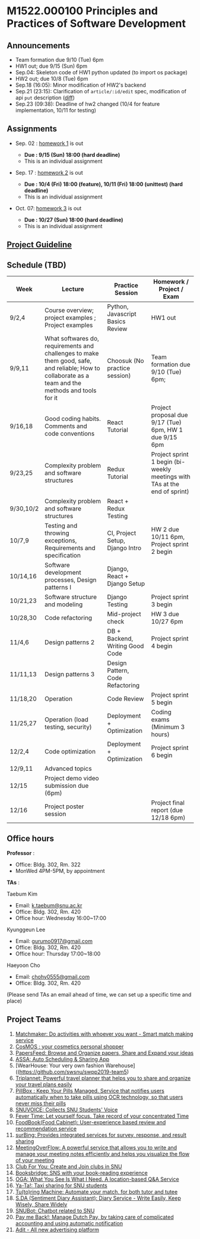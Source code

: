 # M1522.000100 Principles and Practices of Software Development

## Announcements
- Team formation due 9/10 (Tue) 6pm
- HW1 out; due 9/15 (Sun) 6pm
- Sep.04: Skeleton code of HW1 python updated (to import os package)
- HW2 out; due 10/8 (Tue) 6pm
- Sep.18 (16:05): Minor modification of HW2's backend
- Sep.21 (23:15): Clarification of `article/:id/edit` spec, modification of api `put` description ([diff](https://github.com/swsnu/swppfall2019/commit/07dae919eba6b72155c64a9aa67fcacdcf7dfd1f))
- Sep.23 (09:38): Deadline of hw2 changed (10/4 for feature implementation, 10/11 for testing)


## Assignments

- Sep. 02 : [homework 1](hw1) is out
  - **Due : 9/15 (Sun) 18:00 (hard deadline)**
  - This is an individual assignment

- Sep. 17 : [homework 2](hw2) is out
  - **Due : 10/4 (Fri) 18:00 (feature), 10/11 (Fri) 18:00 (unittest) (hard deadline)**
  - This is an individual assignment
  
- Oct. 07: [homework 3](hw3) is out
  - **Due : 10/27 (Sun) 18:00 (hard deadline)**
  - This is an individual assignment

## [Project Guideline](project)

## Schedule (TBD)
| Week  | Lecture | Practice Session | Homework / Project / Exam |
|-------|---------|------------------|--------------------|
|9/2,4 | Course overview; project examples ; Project examples | Python, Javascript Basics Review | HW1 out |
|9/9,11| What softwares do, requirements and challenges to make them good, safe, and reliable; How to collaborate as a team and the methods and tools for it | Choosuk (No practice session) | Team formation due 9/10 (Tue) 6pm; 
|9/16,18 | Good coding habits. Comments and code conventions | React Tutorial |  Project proposal due 9/17 (Tue) 6pm, HW 1 due 9/15 6pm ||
|9/23,25 | Complexity problem and software structures | Redux Tutorial |  Project sprint 1 begin (bi-weekly meetings with TAs at the end of sprint) | 
|9/30,10/2 | Complexity problem and software structures | React + Redux Testing |  |
|10/7,9 | Testing and throwing exceptions, Requirements and specification | CI, Project Setup, Django Intro | HW 2 due 10/11 6pm, Project sprint 2 begin |
|10/14,16 | Software development processes, Design patterns I | Django, React + Django Setup | |
|10/21,23 | Software structure and modeling | Django Testing | Project sprint 3 begin |
|10/28,30 | Code refactoring | Mid-project check | HW 3 due 10/27 6pm |
|11/4,6 | Design patterns 2 | DB + Backend, Writing Good Code | Project sprint 4 begin |
|11/11,13 | Design patterns 3 | Design Pattern, Code Refactoring  |  |
|11/18,20 | Operation | Code Review | Project sprint 5 begin |
|11/25,27 | Operation (load testing, security) | Deployment + Optimization | Coding exams (Minimum 3 hours) |
|12/2,4 | Code optimization |Deployment + Optimization | Project sprint 6 begin |
|12/9,11 | Advanced topics | | |
|12/15 | Project demo video submission due (6pm) | | |
|12/16 | Project poster session | | Project final report (due 12/18 6pm) |

## Office hours
**Professor** : 
  - Office: Bldg. 302, Rm. 322
  - MonWed 4PM-5PM, by appointment
  
**TAs** :

Taebum Kim
  - Email: k.taebum@snu.ac.kr
  - Office: Bldg. 302, Rm. 420
  - Office hour: Wednesday 16:00~17:00

Kyunggeun Lee
  - Email: gurumo0917@gmail.com
  - Office: Bldg. 302, Rm. 420
  - Office hour: Thursday 17:00~18:00

Haeyoon Cho
  - Email: chohy0555@gmail.com
  - Office: Bldg. 302, Rm. 420

(Please send TAs an email ahead of time, we can set up a specific time and place)

## Project Teams
1. [Matchmaker: Do activities with whoever you want - Smart match making service](https://github.com/swsnu/swpp2019-team1)
2. [CosMOS : your cosmetics personal shopper](https://github.com/swsnu/swpp2019-team2)
3. [PapersFeed: Browse and Organize papers, Share and Expand your ideas](https://github.com/swsnu/swpp2019-team3)
4. [ASSA: Auto Scheduling & Sharing App](https://github.com/swsnu/swpp2019-team4)
5. [WearHouse: Your very own fashion Warehouse]((https://github.com/swsnu/swpp2019-team5)
6. [Triplannet: Powerful travel planner that helps you to share and organize your travel plans easily](https://github.com/swsnu/swpp2019-team6)
7. [PillBox : Keep Your Pills Managed. Service that notifies users automatically when to take pills using OCR technology, so that users never miss their pills](https://github.com/swsnu/swpp2019-team7)
8. [SNUVOICE: Collects SNU Students' Voice](https://github.com/swsnu/swpp2019-team8)
9. [Fever Time: Let yourself focus. Take record of your concentrated Time](https://github.com/swsnu/swpp2019-team9)
10. [FoodBook(Food Cabinet): User-experience based review and recommendation service](https://github.com/swsnu/swpp2019-team10)
11. [surBing: Provides integrated services for survey, response, and result sharing](https://github.com/swsnu/swpp2019-team11)
12. [MeetingOverFlow: A powerful service that allows you to write and manage your meeting notes efficiently and helps you visualize the flow of your meeting](https://github.com/swsnu/swpp2019-team12)
13. [Club For You: Create and Join clubs in SNU](https://github.com/swsnu/swpp2019-team13)
14. [Booksbridge: SNS with your book-reading experience](https://github.com/swsnu/swpp2019-team14)
15. [OGA: What You See Is What I Need. A location-based Q&A Service](https://github.com/swsnu/swpp2019-team15)
16. [Ya-Ta!: Taxi sharing for SNU students](https://github.com/swsnu/swpp2019-team16)
17. [Tu(to)ring Machine: Automate your match, for both tutor and tutee](https://github.com/swsnu/swpp2019-team17)
18. [S.DA (Sentiment Diary Assistant): Diary Service - Write Easily, Keep Wisely, Share Widely](https://github.com/swsnu/swpp2019-team18)
19. [SNUBot: Chatbot related to SNU](https://github.com/swsnu/swpp2019-team19)
20. [Pay me Back!: Manage Dutch Pay, by taking care of complicated accounting and using automatic notification](https://github.com/swsnu/swpp2019-team20)
21. [Adit - All new advertising platform](https://github.com/swsnu/swpp2019-team21)
